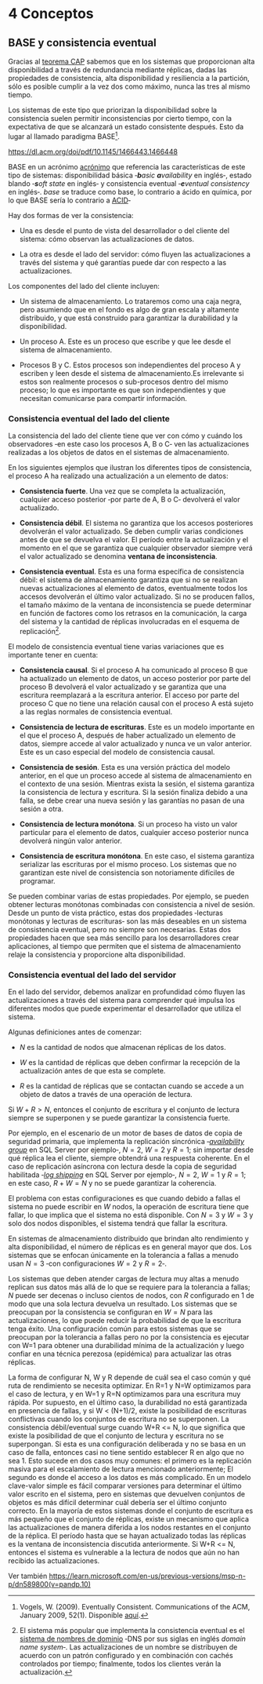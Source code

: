 # 4 Conceptos

## BASE y consistencia eventual

Gracias al [teorema CAP](./4_CAP.md) sabemos que en los sistemas que
proporcionan alta disponibilidad a través de redundancia mediante réplicas,
dadas las propiedades de consistencia, alta disponibilidad y resiliencia a la
partición, sólo es posible cumplir a la vez dos como máximo, nunca las tres al
mismo tiempo.

Los sistemas de este tipo que priorizan la disponibilidad sobre la consistencia
suelen permitir inconsistencias por cierto tiempo, con la expectativa de que se
alcanzará un estado consistente después. Esto da lugar al llamado paradigma
BASE[^1].

[^1]: Vogels, W. (2009). Eventually Consistent. Communications of the ACM,
    January 2009, 52(1). Disponible
    [aquí](https://dl.acm.org/doi/pdf/10.1145/1435417.1435432).

https://dl.acm.org/doi/pdf/10.1145/1466443.1466448

BASE en un acrónimo [acrónimo](https://dle.rae.es/acrónimo) que referencia las
características de este tipo de sistemas: disponibilidad básica ‑***b**asic
**a**vailability* en inglés‑, estado blando ‑***s**oft state* en inglés‑ y
consistencia eventual ‑***e**ventual consistency* en inglés‑. *base* se traduce
como base, lo contrario a ácido en química, por lo que BASE sería lo contrario a
[ACID](./4_ACID.md)‑

Hay dos formas de ver la consistencia:

* Una es desde el punto de vista del desarrollador o del cliente del sistema:
  cómo observan las actualizaciones de datos.

* La otra es desde el lado del servidor: cómo fluyen las actualizaciones a
  través del sistema y qué garantías puede dar con respecto a las
  actualizaciones.

Los componentes del lado del cliente incluyen:

* Un sistema de almacenamiento. Lo trataremos como una caja
  negra, pero asumiendo que en el fondo es algo de gran escala y altamente
  distribuido, y que está construido para garantizar la durabilidad y la
  disponibilidad.

* Un proceso A. Este es un proceso que escribe y que lee desde el sistema de
  almacenamiento.

* Procesos B y C. Estos procesos son independientes del proceso A y escriben y
  leen desde el sistema de almacenamiento.Es irrelevante si estos son realmente
  procesos o sub-procesos dentro del mismo proceso; lo que es importante es que
  son independientes y que necesitan comunicarse para compartir información.

### Consistencia eventual del lado del cliente

La consistencia del lado del cliente tiene que ver con cómo y cuándo los
observadores ‑en este caso los procesos A, B o C‑ ven las actualizaciones
realizadas a los objetos de datos en el sistemas de almacenamiento.

En los siguientes ejemplos que ilustran los diferentes tipos de consistencia, el
proceso A ha realizado una actualización a un elemento de datos:

* **Consistencia fuerte**. Una vez que se completa la actualización, cualquier
  acceso posterior ‑por parte de A, B o C‑ devolverá el valor actualizado.

* **Consistencia débil**. El sistema no garantiza que los accesos posteriores
  devolverán el valor actualizado. Se deben cumplir varias condiciones antes de
  que se devuelva el valor. El período entre la actualización y el momento en el
  que se garantiza que cualquier observador siempre verá el valor actualizado se
  denomina **ventana de inconsistencia**.

* **Consistencia eventual**. Esta es una forma específica de consistencia débil:
  el sistema de almacenamiento garantiza que si no se realizan nuevas
  actualizaciones al elemento de datos, eventualmente todos los accesos devolverán
  el último valor actualizado. Si no se producen fallos, el tamaño máximo de la
  ventana de inconsistencia se puede determinar en función de factores como los
  retrasos en la comunicación, la carga del sistema y la cantidad de réplicas
  involucradas en el esquema de replicación[^2].

[^2]: El sistema más popular que implementa la consistencia eventual es el
    [sistema de nombres de
    dominio](https://datatracker.ietf.org/doc/html/rfc1034) ‑DNS por sus siglas
        en inglés *domain name system*‑. Las actualizaciones de un nombre se
    distribuyen de acuerdo con un patrón configurado y en combinación con cachés
    controlados por tiempo; finalmente, todos los clientes verán la
    actualización.

El modelo de consistencia eventual tiene varias variaciones que es importante
tener en cuenta:

* **Consistencia causal**. Si el proceso A ha comunicado al proceso B que ha
  actualizado un elemento de datos, un acceso posterior por parte del proceso B
  devolverá el valor actualizado y se garantiza que una escritura reemplazará a
  la escritura anterior. El acceso por parte del proceso C que no tiene una
  relación causal con el proceso A está sujeto a las reglas normales de
  consistencia eventual.

* **Consistencia de lectura de escrituras**. Este es un modelo importante en el
  que el proceso A, después de haber actualizado un elemento de datos, siempre
  accede al valor actualizado y nunca ve un valor anterior. Este es un caso
  especial del modelo de consistencia causal.

* **Consistencia de sesión**. Esta es una versión práctica del modelo anterior,
  en el que un proceso accede al sistema de almacenamiento en el contexto de una
  sesión. Mientras exista la sesión, el sistema garantiza la consistencia de
  lectura y escritura. Si la sesión finaliza debido a una falla, se debe crear
  una nueva sesión y las garantías no pasan de una sesión a otra.

* **Consistencia de lectura monótona**. Si un proceso ha visto un valor
  particular para el elemento de datos, cualquier acceso posterior nunca
  devolverá ningún valor anterior.

* **Consistencia de escritura monótona**. En este caso, el sistema garantiza
  serializar las escrituras por el mismo proceso. Los sistemas que no garantizan
  este nivel de consistencia son notoriamente difíciles de programar.

Se pueden combinar varias de estas propiedades. Por ejemplo, se pueden obtener
lecturas monótonas combinadas con consistencia a nivel de sesión. Desde un punto
de vista práctico, estas dos propiedades ‑lecturas monótonas y lecturas de
escrituras‑ son las más deseables en un sistema de consistencia eventual, pero
no siempre son necesarias. Estas dos propiedades hacen que sea más sencillo para
los desarrolladores crear aplicaciones, al tiempo que permiten que el sistema de
almacenamiento relaje la consistencia y proporcione alta disponibilidad.

### Consistencia eventual del lado del servidor

En el lado del servidor, debemos analizar en profundidad cómo fluyen las
actualizaciones a través del sistema para comprender qué impulsa los diferentes
modos que puede experimentar el desarrollador que utiliza el sistema.

Algunas definiciones antes de comenzar:

* $N$ es la cantidad de nodos que almacenan réplicas de los datos.

* $W$ es la cantidad de réplicas que deben confirmar la recepción de la
  actualización antes de que esta se complete.

* $R$ es la cantidad de réplicas que se contactan cuando se accede a un objeto de
  datos a través de una operación de lectura.

Si $W+R>N$, entonces el conjunto de escritura y el conjunto de lectura siempre
se superponen y se puede garantizar la consistencia fuerte.

Por ejemplo, en el escenario de un motor de bases de datos de copia de seguridad
primaria, que implementa la replicación sincrónica ‑[*availability
group*](https://learn.microsoft.com/en-us/sql/database-engine/sql-server-business-continuity-dr?view=sql-server-ver16#availability-groups)
en SQL Server por ejemplo‑, $N=2$, $W=2$ y $R=1$; sin importar desde qué réplica
lea el cliente, siempre obtendrá una respuesta coherente. En el caso de
replicación asíncrona con lectura desde la copia de seguridad habilitada ‑[*log
shipping*](https://learn.microsoft.com/en-us/sql/database-engine/sql-server-business-continuity-dr?view=sql-server-ver16#log-shipping)
en SQL Server por ejemplo‑, $N=2$, $W=1$ y $R=1$; en este caso, $R+W=N$ y no se
puede garantizar la coherencia.

El problema con estas configuraciones es que cuando debido a fallas el sistema
no puede escribir en $W$ nodos, la operación de escritura tiene que fallar, lo
que implica que el sistema no está disponible. Con $N=3$ y $W=3$ y solo dos
nodos disponibles, el sistema tendrá que fallar la escritura.

En sistemas de almacenamiento distribuido que brindan alto rendimiento y alta
disponibilidad, el número de réplicas es en general mayor que dos. Los sistemas
que se enfocan únicamente en la tolerancia a fallas a menudo usan $N=3$ ‑con
configuraciones $W=2$ y $R=2$‑.

Los sistemas que deben atender cargas de lectura muy altas a menudo replican sus
datos más allá de lo que se requiere para la tolerancia a fallas; $N$ puede ser
decenas o incluso cientos de nodos, con $R$ configurado en 1 de modo que una sola
lectura devuelva un resultado. Los sistemas que se preocupan por la consistencia
se configuran en $W=N$ para las actualizaciones, lo que puede reducir la
probabilidad de que la escritura tenga éxito. Una configuración común para estos
sistemas que se preocupan por la tolerancia a fallas pero no por la consistencia
es ejecutar con W=1 para obtener una durabilidad mínima de la actualización y
luego confiar en una técnica perezosa (epidémica) para actualizar las otras
réplicas.

La forma de configurar N, W y R depende de cuál sea el caso común y qué ruta de rendimiento se necesita optimizar. En R=1 y N=W optimizamos para el caso de lectura, y en W=1 y R=N optimizamos para una escritura muy rápida.
Por supuesto, en el último caso, la durabilidad no está garantizada en presencia de fallas, y si W < (N+1)/2, existe la posibilidad de escrituras conflictivas cuando los conjuntos de escritura no se superponen.
La consistencia débil/eventual surge cuando W+R <= N, lo que significa que
existe la posibilidad de que el conjunto de lectura y escritura no se
superpongan. Si esta es una configuración deliberada y no se basa en un caso de
falla, entonces casi no tiene sentido establecer R en algo que no sea 1. Esto
sucede en dos casos muy comunes: el primero es la replicación masiva para el
escalamiento de lectura mencionado anteriormente; El segundo es donde el acceso
a los datos es más complicado. En un modelo clave-valor simple es fácil comparar
versiones para determinar el último valor escrito en el sistema, pero en
sistemas que devuelven conjuntos de objetos es más difícil determinar cuál
debería ser el último conjunto correcto. En la mayoría de estos sistemas donde
el conjunto de escritura es más pequeño que el conjunto de réplicas, existe un
mecanismo que aplica las actualizaciones de manera diferida a los nodos
restantes en el conjunto de la réplica. El período hasta que se hayan
actualizado todas las réplicas es la ventana de inconsistencia discutida
anteriormente. Si W+R <= N, entonces el sistema es vulnerable a la lectura de
nodos que aún no han recibido las actualizaciones.

Ver también
https://learn.microsoft.com/en-us/previous-versions/msp-n-p/dn589800(v=pandp.10)
